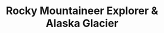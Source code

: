 ---
category: rest-of-the-world
title: Rocky Mountaineer Explorer & Alaska Glacier
class: rocky-mountaineer-explorer-and-alaska-glacier
cruiseline: Holland America Line – ms Volendam
special-info: 8 nights Rocky Mountaineer western Explorer Tour
price: 3599
nights: 16
cruise-url: http://www.planetcruise.co.uk/holland-america-line-cruises/ms-volendam/09-May-2017/115741?referrersiteid=970
---